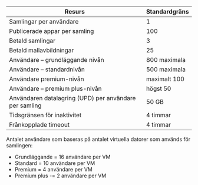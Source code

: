 
| Resurs | Standardgräns |
| --- | --- |
| Samlingar per användare |1 |
| Publicerade appar per samling |100 |
| Betald samlingar |3 |
| Betald mallavbildningar |25 |
| Användare – grundläggande nivån |800 maximala |
| Användare – standardnivån |500 maximala |
| Användare premium-nivån |maximalt 100 |
| Användare – premium plus-nivån |högst 50 |
| Användaren datalagring (UPD) per användare per samling |50 GB |
| Tidsgränsen för inaktivitet |4 timmar |
| Frånkopplade timeout |4 timmar |

Antalet användare som baseras på antalet virtuella datorer som används för samlingen:

* Grundläggande = 16 användare per VM
* Standard = 10 användare per VM
* Premium = 4 användare per VM
* Premium plus -= 2 användare per VM

